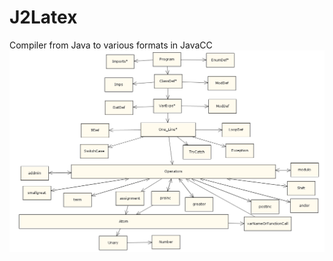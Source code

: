 # J2Latex
Compiler from Java to various formats in JavaCC
![J2Latex](https://github.com/situx/J2Latex/blob/master/doc/img/parsetree.png "J2Latex")

